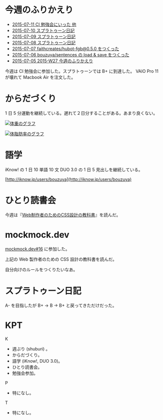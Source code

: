 # 今週のふりかえり

- [2015-07-11 CI 勉強会にいった 他][2015-07-11]
- [2015-07-10 スプラトゥーン日記][2015-07-10]
- [2015-07-09 スプラトゥーン日記][2015-07-09]
- [2015-07-08 スプラトゥーン日記][2015-07-08]
- [2015-07-07 faithcreates/hubot-fgb@0.5.0 をつくった][2015-07-07]
- [2015-07-06 bouzuya/sentences の load & save をつくった][2015-07-06]
- [2015-07-05 2015-W27 今週のふりかえり][2015-07-05]

今週は CI 勉強会に参加した。スプラトゥーンでは B+ に到達した。 VAIO Pro 11 が壊れて Macbook Air を注文した。

# からだづくり

1 日 5 分運動を継続している。遅れて２日分することがある。あまり良くない。

[![体重のグラフ][graph-weight-img]][graph-weight-url]

[![体脂肪率のグラフ][graph-percent-img]][graph-percent-url]

# 語学

iKnow! の 1 日 10 単語 10 文 DUO 3.0 の 1 日 5 見出しを継続している。

[http://iknow.jp/users/bouzuya](http://iknow.jp/users/bouzuya)

# ひとり読書会

今週は『[Web制作者のためのCSS設計の教科書](http://www.amazon.co.jp/dp/B00M0ESXUI/)』を読んだ。

# mockmock.dev

[mockmock.dev#16](http://mockmock.connpass.com/event/17285/) に参加した。

上記の Web 製作者のための CSS 設計の教科書を読んだ。

自分向けのルールをつくりたいなあ。

# スプラトゥーン日記

A- を目指したが B+ → B → B+ と戻ってきただけだった。

# KPT

K

- 週ぶり (shuburi) 。
- からだづくり。
- 語学 (iKnow!, DUO 3.0)。
- ひとり読書会。
- 勉強会参加。

P

- 特になし。

T

- 特になし。

[graph-percent-img]: http://graph.hatena.ne.jp/bouzuya/graph?graphname=percent&startdate=2015-01-01&enddate=2015-07-12
[graph-percent-url]: http://graph.hatena.ne.jp/bouzuya/percent/?startdate=2015-01-01&enddate=2015-07-12
[graph-weight-img]: http://graph.hatena.ne.jp/bouzuya/graph?graphname=weight&startdate=2015-01-01&enddate=2015-07-12
[graph-weight-url]: http://graph.hatena.ne.jp/bouzuya/weight/?startdate=2015-01-01&enddate=2015-07-12
[shuburi]: http://shuburi.org
[2015-07-11]: http://blog.bouzuya.net/2015/07/11/
[2015-07-10]: http://blog.bouzuya.net/2015/07/10/
[2015-07-09]: http://blog.bouzuya.net/2015/07/09/
[2015-07-08]: http://blog.bouzuya.net/2015/07/08/
[2015-07-07]: http://blog.bouzuya.net/2015/07/07/
[2015-07-06]: http://blog.bouzuya.net/2015/07/06/
[2015-07-05]: http://blog.bouzuya.net/2015/07/05/
